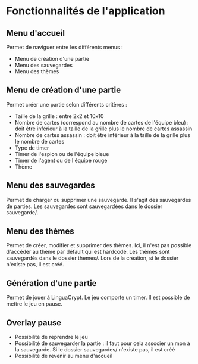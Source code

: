 # Fonctionnalités de l'application

## Menu d'accueil

Permet de naviguer entre les différents menus :
- Menu de création d'une partie
- Menu des sauvegardes
- Menu des thèmes

## Menu de création d'une partie

Permet créer une partie selon différents critères :
- Taille de la grille : entre 2x2 et 10x10
- Nombre de cartes (correspond au nombre de cartes de l'équipe bleu) : doit être inférieur à la taille de la grille plus le nombre de cartes assassin
- Nombre de cartes assassin : doit être inférieur à la taille de la grille plus le nombre de cartes
- Type de timer
- Timer de l'espion ou de l'équipe bleue
- Timer de l'agent ou de l'équipe rouge
- Thème

## Menu des sauvegardes

Permet de charger ou supprimer une sauvegarde. Il s'agit des sauvegardes de parties. Les sauvegardes sont sauvegardées dans le dossier sauvegarde/.

## Menu des thèmes

Permet de créer, modifier et supprimer des thèmes. Ici, il n'est pas possible d'accéder au thème par défault qui est hardcodé.
Les thèmes sont sauvegardés dans le dossier themes/. Lors de la création, si le dossier n'existe pas, il est créé.

## Génération d'une partie

Permet de jouer à LinguaCrypt. Le jeu comporte un timer. Il est possible de mettre le jeu en pause.

## Overlay pause

- Possibilité de reprendre le jeu
- Possibilité de sauvegarder la partie : il faut pour cela associer un mon à la sauvegarde.
Si le dossier sauvegardes/ n'existe pas, il est créé
- Possibilité de revenir au menu d'accueil
